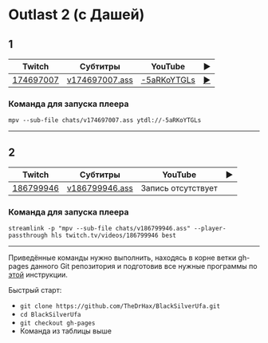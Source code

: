 # Outlast 2 (с Дашей)

## 1

| Twitch | Субтитры | YouTube | ▶ |
| ------ | -------- | ------- | - |
| [174697007](https://www.twitch.tv/videos/174697007) | [v174697007.ass](../chats/v174697007.ass) | [-5aRKoYTGLs](https://www.youtube.com/watch?v=-5aRKoYTGLs) | [▶](../src/player.html?v=-5aRKoYTGLs&s=174697007) |

### Команда для запуска плеера

```
mpv --sub-file chats/v174697007.ass ytdl://-5aRKoYTGLs
```
----
## 2

| Twitch | Субтитры | YouTube | ▶ |
| ------ | -------- | ------- | - |
| [186799946](https://www.twitch.tv/videos/186799946) | [v186799946.ass](../chats/v186799946.ass) | Запись отсутствует |  |

### Команда для запуска плеера

```
streamlink -p "mpv --sub-file chats/v186799946.ass" --player-passthrough hls twitch.tv/videos/186799946 best
```
----

Приведённые команды нужно выполнить, находясь в корне ветки gh-pages данного Git репозитория и подготовив все нужные программы по [этой](../tutorials/watch-online.md) инструкции.

Быстрый старт:
* `git clone https://github.com/TheDrHax/BlackSilverUfa.git`
* `cd BlackSilverUfa`
* `git checkout gh-pages`
* Команда из таблицы выше

